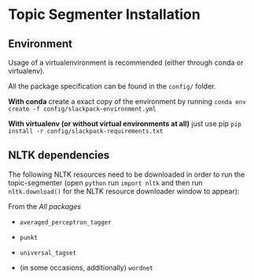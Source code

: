 # Topic Segmenter Installation


## Environment

Usage of a virtualenvironment is recommended (either through conda or virtualenv).

All the package specification can be found in the `config/` folder.

**With conda** create a exact copy of the environment by running `conda env create -f config/slackpack-environment.yml`

**With virtualenv (or without virtual environments at all)** just use pip `pip install -r config/slackpack-requirements.txt`


## NLTK dependencies

The following NLTK resources need to be downloaded in order to run the topic-segmenter (open `python` run `import nltk` and then run `nltk.download()` for the NLTK resource downloader window to appear):

From the *All packages*

* `averaged_perceptron_tagger`
* `punkt`
* `universal_tagset`

* (in some occasions, additionally) `wordnet`



